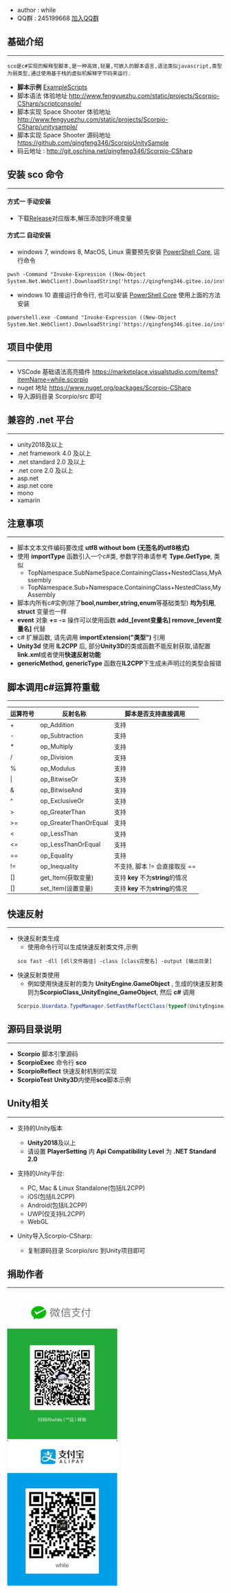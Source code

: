 * author : while
* QQ群 : 245199668 [加入QQ群](http://shang.qq.com/wpa/qunwpa?idkey=8ef904955c52f7b3764403ab81602b9c08b856f040d284f7e2c1d05ed3428de8)

## 基础介绍
---
```
sco是c#实现的解释型脚本,是一种高效,轻量,可嵌入的脚本语言,语法类似javascript,类型为弱类型,通过使用基于栈的虚拟机解释字节码来运行.
```
* **脚本示例** [ExampleScripts](https://github.com/qingfeng346/Scorpio-CSharp/tree/master/ExampleScripts)
* 脚本语法 体验地址 http://www.fengyuezhu.com/static/projects/Scorpio-CSharp/scriptconsole/
* 脚本实现 Space Shooter 体验地址 http://www.fengyuezhu.com/static/projects/Scorpio-CSharp/unitysample/
* 脚本实现 Space Shooter 源码地址 https://github.com/qingfeng346/ScorpioUnitySample
* 码云地址 : http://git.oschina.net/qingfeng346/Scorpio-CSharp

## 安装 **sco** 命令
---
#### 方式一 手动安装
* 下载[Release](https://github.com/qingfeng346/Scorpio-CSharp/releases)对应版本,解压添加到环境变量

#### 方式二 自动安装
* windows 7, windows 8, MacOS, Linux 需要预先安装 [PowerShell Core](https://github.com/PowerShell/PowerShell/releases), 运行命令
```command
pwsh -Command "Invoke-Expression ((New-Object System.Net.WebClient).DownloadString('https://qingfeng346.gitee.io/installsco.ps1'))"
```

* windows 10 直接运行命令行, 也可以安装 [PowerShell Core](https://github.com/PowerShell/PowerShell/releases) 使用上面的方法安装
```command
powershell.exe -Command "Invoke-Expression ((New-Object System.Net.WebClient).DownloadString('https://qingfeng346.gitee.io/installsco.ps1'))"
```

## 项目中使用
---
* VSCode 基础语法高亮插件 https://marketplace.visualstudio.com/items?itemName=while.scorpio
* nuget 地址 https://www.nuget.org/packages/Scorpio-CSharp
* 导入源码目录 Scorpio/src 即可

## 兼容的 **.net** 平台
---
* unity2018及以上
* .net framework 4.0 及以上
* .net standard 2.0 及以上
* .net core 2.0 及以上
* asp.net
* asp.net core
* mono
* xamarin

## 注意事项
---
* 脚本文本文件编码要改成 **utf8 without bom (无签名的utf8格式)**
* 使用 **importType** 函数引入一个c#类, 参数字符串请参考 **Type.GetType**, 类似 
    * TopNamespace.SubNameSpace.ContainingClass+NestedClass,MyAssembly
    * TopNamespace.Sub\+Namespace.ContainingClass+NestedClass,MyAssembly
* 脚本内所有c#实例(除了**bool,number,string,enum**等基础类型) **均为引用**, **struct** 变量也一样
* **event** 对象 **+= -=** 操作可以使用函数 **add_[event变量名] remove_[event变量名]** 代替
* c# 扩展函数, 请先调用 **importExtension("类型")** 引用
* **Unity3d** 使用 **IL2CPP** 后, 部分**Unity3D**的类或函数不能反射获取,请配置**link.xml**或者使用**快速反射功能**
* **genericMethod, genericType** 函数在**IL2CPP**下生成未声明过的类型会报错

## 脚本调用c#运算符重载
---
运算符号 | 反射名称                       | 脚本是否支持直接调用
-----   |  ----                         | ----
\+      |  op_Addition                  | 支持
\-      |  op_Subtraction               | 支持
\*      |  op_Multiply                  | 支持
/       |  op_Division                  | 支持
%       |  op_Modulus                   | 支持
\|      |  op_BitwiseOr                 | 支持
&       |  op_BitwiseAnd                | 支持
^       |  op_ExclusiveOr               | 支持
\>      |  op_GreaterThan               | 支持
\>=     |  op_GreaterThanOrEqual        | 支持
<       |  op_LessThan                  | 支持
<=      |  op_LessThanOrEqual           | 支持
==      |  op_Equality                  | 支持
!=      |  op_Inequality                | 不支持, 脚本 != 会直接取反 ==
[]      |  get_Item(获取变量)            | 支持 **key** 不为**string**的情况
[]      |  set_Item(设置变量)            | 支持 **key** 不为**string**的情况


## 快速反射
---
* 快速反射类生成
    * 使用命令行可以生成快速反射类文件,示例
    ```command
    sco fast -dll [dll文件路径] -class [class完整名] -output [输出目录]
    ```
* 快速反射类使用
    * 例如使用快速反射的类为 **UnityEngine.GameObject** , 生成的快速反射类则为**ScorpioClass_UnityEngine_GameObject**, 然后 **c#** 调用
    ```c#
    Scorpio.Userdata.TypeManager.SetFastReflectClass(typeof(UnityEngine.GameObject), new ScorpioClass_UnityEngine_GameObject(script))
    ```

## 源码目录说明
---
* **Scorpio** 脚本引擎源码
* **ScorpioExec** 命令行 **sco**
* **ScorpioReflect** 快速反射机制的实现
* **ScorpioTest** **Unity3D**内使用**sco**脚本示例

## Unity相关
---
* 支持的Unity版本
    * **Unity2018**及以上
    * 请设置 **PlayerSetting** 内 **Api Compatibility Level** 为 **.NET Standard 2.0**

* 支持的Unity平台:
    * PC, Mac & Linux Standalone(包括IL2CPP)
    * iOS(包括IL2CPP)
    * Android(包括IL2CPP)
    * UWP(仅支持IL2CPP)
    * WebGL

* Unity导入Scorpio-CSharp:
    * 复制源码目录 Scorpio/src 到Unity项目即可


## 捐助作者
---
![](https://github.com/qingfeng346/qingfeng346.github.io/raw/master/img/wx.jpg)
![](https://github.com/qingfeng346/qingfeng346.github.io/raw/master/img/zfb.jpg)